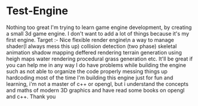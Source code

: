 # Test-Engine
Nothing too great
I'm trying to learn game engine development, by creating a small 3d game engine.
I don't want to add a lot of things because it's my first engine.
Target :-
    Nice flexible render engine\n
    a way to manage shader(I always mess this up)
    collision detection (two phase)
    skeletal animation
    shadow mapping
    deffered rendering
    terrain generation using heigh maps
    water rendering
    procedural grass generation
    etc.
It'll be great if you can help me in any way
I do have problems while building the engine such as
    not able to organize the code properly
    messing things up
    hardcoding most of the time
I'm building this engine just for fun and learning, i'm not a master of c++ or opengl, but i understand the concepts and maths of modern 3D
graphics and have read some books on opengl and c++.
Thank you
